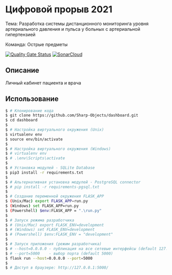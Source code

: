 # Цифровой прорыв 2021

Тема: Разработка системы дистанционного мониторинга уровня артериального давления и пульса у больных с артериальной гипертензией

Команда: Острые предметы

[![Quality Gate Status](https://sonarcloud.io/api/project_badges/measure?project=Sharp-Objects_dashboard&metric=alert_status)](https://sonarcloud.io/dashboard?id=Sharp-Objects_dashboard)
[![SonarCloud](https://sonarcloud.io/images/project_badges/sonarcloud-white.svg)](https://sonarcloud.io/dashboard?id=Sharp-Objects_dashboard)

## Описание

Личный кабинет пациента и врача

## Использование

```bash
$ # Клонирование кода
$ git clone https://github.com/Sharp-Objects/dashboard.git
$ cd dashboard
$
$ # Настройка виртуального окружения (Unix)
$ virtualenv env
$ source env/bin/activate
$
$ # Настройка виртуального окружения (Windows)
$ # virtualenv env
$ # .\env\Scripts\activate
$
$ # Установка модулей - SQLite Database
$ pip3 install -r requirements.txt
$
$ # Альтернативная установка модулей - PostgreSQL connector
$ # pip install -r requirements-pgsql.txt
$
$ # Создание переменной окружения FLASK_APP 
$ (Unix/Mac) export FLASK_APP=run.py
$ (Windows) set FLASK_APP=run.py
$ (Powershell) $env:FLASK_APP = ".\run.py"
$
$ # Запуск режима разработчика 
$ # (Unix/Mac) export FLASK_ENV=development
$ # (Windows) set FLASK_ENV=development
$ # (Powershell) $env:FLASK_ENV = "development"
$
$ # Запуск приложения (режим разработчика)
$ # --host=0.0.0.0 - публикация на все сетевые интерфейсы (default 127.0.0.1)
$ # --port=5000    - выбор порта (default 5000)  
$ flask run --host=0.0.0.0 --port=5000
$
$ # Доступ в браузере: http://127.0.0.1:5000/
```
